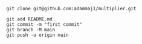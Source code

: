 




```git
git clone git@github.com:adammaj1/multiplier.git
```



```git
git add README.md
git commit -m "first commit"
git branch -M main
git push -u origin main
```
